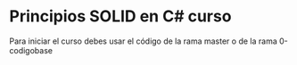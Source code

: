 # Principios SOLID en C# curso
Para iniciar el curso debes usar el código de la rama master o de la rama 0-codigobase